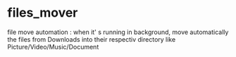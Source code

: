 # files_mover
file move automation : when it' s running in background, move automatically the files from Downloads into their respectiv directory like Picture/Video/Music/Document
